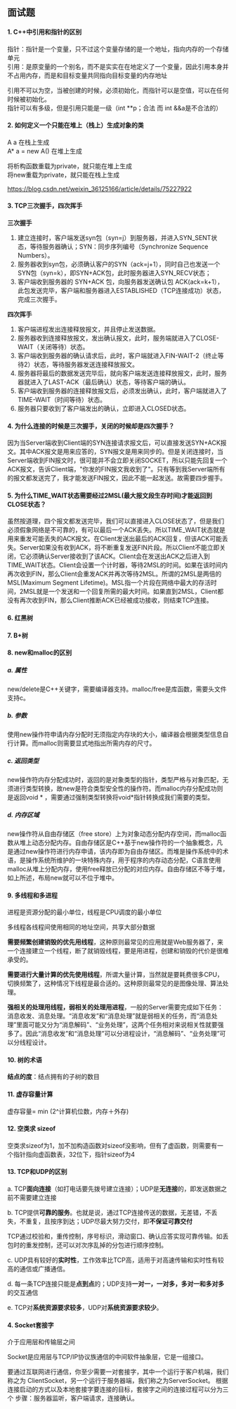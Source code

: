 ## 面试题

#### 1. C++中引用和指针的区别

指针：指针是一个变量，只不过这个变量存储的是一个地址，指向内存的一个存储单元  
	引用：是原变量的一个别名，而不是实实在在地定义了一个变量，因此引用本身并不占用内存，而是和目标变量共同指向目标变量的内存地址

引用不可以为空，当被创建的时候，必须初始化，而指针可以是空值，可以在任何时候被初始化。  
指针可以有多级，但是引用只能是一级（int **p；合法 而 int &&a是不合法的）

#### 2. 如何定义一个只能在堆上（栈上）生成对象的类

A a 在栈上生成  
	A* a = new A() 在堆上生成

将析构函数重载为private，就只能在堆上生成  
	将new重载为private，就只能在栈上生成

https://blog.csdn.net/weixin_36125166/article/details/75227922

#### 3. TCP三次握手，四次挥手

**三次握手**

1. 建立连接时，客户端发送syn包（syn=j）到服务器，并进入SYN_SENT状态，等待服务器确认；SYN：同步序列编号（Synchronize Sequence Numbers）。  
2. 服务器收到syn包，必须确认客户的SYN（ack=j+1），同时自己也发送一个SYN包（syn=k），即SYN+ACK包，此时服务器进入SYN_RECV状态；  
3. 客户端收到服务器的 SYN+ACK 包，向服务器发送确认包 ACK(ack=k+1），此包发送完毕，客户端和服务器进入ESTABLISHED（TCP连接成功）状态，完成三次握手。

**四次挥手**

1. 客户端进程发出连接释放报文，并且停止发送数据。  
2. 服务器收到连接释放报文，发出确认报文，此时，服务端就进入了CLOSE-WAIT（关闭等待）状态。
3. 客户端收到服务器的确认请求后，此时，客户端就进入FIN-WAIT-2（终止等待2）状态，等待服务器发送连接释放报文。
4. 服务器将最后的数据发送完毕后，就向客户端发送连接释放报文，此时，服务器就进入了LAST-ACK（最后确认）状态，等待客户端的确认。
5. 客户端收到服务器的连接释放报文后，必须发出确认，此时，客户端就进入了TIME-WAIT（时间等待）状态。
6. 服务器只要收到了客户端发出的确认，立即进入CLOSED状态。

#### 4. 为什么连接的时候是三次握手，关闭的时候却是四次握手？

因为当Server端收到Client端的SYN连接请求报文后，可以直接发送SYN+ACK报文。其中ACK报文是用来应答的，SYN报文是用来同步的。但是关闭连接时，当Server端收到FIN报文时，很可能并不会立即关闭SOCKET，所以只能先回复一个ACK报文，告诉Client端，"你发的FIN报文我收到了"。只有等到我Server端所有的报文都发送完了，我才能发送FIN报文，因此不能一起发送。故需要四步握手。

#### 5. 为什么TIME_WAIT状态需要经过2MSL(最大报文段生存时间)才能返回到CLOSE状态？

虽然按道理，四个报文都发送完毕，我们可以直接进入CLOSE状态了，但是我们必须假象网络是不可靠的，有可以最后一个ACK丢失。所以TIME_WAIT状态就是用来重发可能丢失的ACK报文。在Client发送出最后的ACK回复，但该ACK可能丢失。Server如果没有收到ACK，将不断重复发送FIN片段。所以Client不能立即关闭，它必须确认Server接收到了该ACK。Client会在发送出ACK之后进入到TIME_WAIT状态。Client会设置一个计时器，等待2MSL的时间。如果在该时间内再次收到FIN，那么Client会重发ACK并再次等待2MSL。所谓的2MSL是两倍的MSL(Maximum Segment Lifetime)。MSL指一个片段在网络中最大的存活时间，2MSL就是一个发送和一个回复所需的最大时间。如果直到2MSL，Client都没有再次收到FIN，那么Client推断ACK已经被成功接收，则结束TCP连接。

#### 6. 红黑树

#### 7. B+树

#### 8. new和malloc的区别

##### a. 属性

new/delete是C++关键字，需要编译器支持。malloc/free是库函数，需要头文件支持c。

##### b. 参数

使用new操作符申请内存分配时无须指定内存块的大小，编译器会根据类型信息自行计算。而malloc则需要显式地指出所需内存的尺寸。

##### c. 返回类型

new操作符内存分配成功时，返回的是对象类型的指针，类型严格与对象匹配，无须进行类型转换，故new是符合类型安全性的操作符。而malloc内存分配成功则是返回void * ，需要通过强制类型转换将void*指针转换成我们需要的类型。

##### d. 内存区域

new操作符从自由存储区（free store）上为对象动态分配内存空间，而malloc函数从堆上动态分配内存。自由存储区是C++基于new操作符的一个抽象概念，凡是通过new操作符进行内存申请，该内存即为自由存储区。而堆是操作系统中的术语，是操作系统所维护的一块特殊内存，用于程序的内存动态分配，C语言使用malloc从堆上分配内存，使用free释放已分配的对应内存。自由存储区不等于堆，如上所述，布局new就可以不位于堆中。

#### 9. 多线程和多进程

进程是资源分配的最小单位，线程是CPU调度的最小单位

多线程各线程间使用相同的地址空间，共享大部分数据

**需要频繁创建销毁的优先用线程**，这种原则最常见的应用就是Web服务器了，来一个连接建立一个线程，断了就销毁线程，要是用进程，创建和销毁的代价是很难承受的。

**需要进行大量计算的优先使用线程**，所谓大量计算，当然就是要耗费很多CPU，切换频繁了，这种情况下线程是最合适的。这种原则最常见的是图像处理、算法处理。

**强相关的处理用线程，弱相关的处理用进程**，一般的Server需要完成如下任务：消息收发、消息处理。“消息收发”和“消息处理”就是弱相关的任务，而“消息处理”里面可能又分为“消息解码”、“业务处理”，这两个任务相对来说相关性就要强多了。因此“消息收发”和“消息处理”可以分进程设计，“消息解码”、“业务处理”可以分线程设计。

#### 10. 树的术语

**结点的度**：结点拥有的子树的数目

#### 11. 虚存容量计算

虚存容量= min (2^计算机位数，内存＋外存)

#### 12. 空类求 sizeof

空类求sizeof为1，加不加构造函数对sizeof没影响，但有了虚函数，则需要有一个指针指向虚函数表，32位下，指针sizeof为4

#### 13. TCP和UDP的区别

a. TCP**面向连接**（如打电话要先拨号建立连接）；UDP是**无连接**的，即发送数据之前不需要建立连接

b. TCP提供**可靠的服务**。也就是说，通过TCP连接传送的数据，无差错，不丢失，不重复，且按序到达；UDP尽最大努力交付，即**不保证可靠交付**

TCP通过校验和，重传控制，序号标识，滑动窗口、确认应答实现可靠传输。如丢包时的重发控制，还可以对次序乱掉的分包进行顺序控制。

c. UDP具有较好的**实时性**，工作效率比TCP高，适用于对高速传输和实时性有较高的通信或广播通信。

d. 每一条TCP连接只能是**点到点**的；UDP支持**一对一，一对多，多对一和多对多**的交互通信

e. TCP对**系统资源要求较多**，UDP对**系统资源要求较少**。

#### 4. Socket套接字

介于应用层和传输层之间

Socket是应用层与TCP/IP协议族通信的中间软件抽象层，它是一组接口。

要通过互联网进行通信，你至少需要一对套接字，其中一个运行于客户机端，我们称之为 
ClientSocket，另一个运行于服务器端，我们称之为ServerSocket。 
 	根据连接启动的方式以及本地套接字要连接的目标，套接字之间的连接过程可以分为三个 
步骤：服务器监听，客户端请求，连接确认。